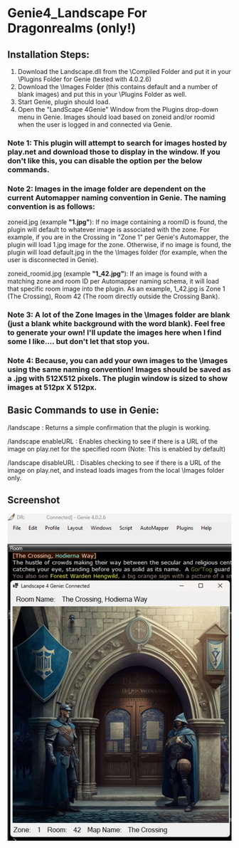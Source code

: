 # Genie4_Landscape For Dragonrealms (only!)
## Installation Steps:

1. Download the Landscape.dll from the \Compiled Folder and put it in your \Plugins Folder for Genie (tested with 4.0.2.6)
2. Download the \Images Folder (this contains default and a number of blank images) and put this in your \Plugins Folder as well. 
3. Start Genie, plugin should load. 
4. Open the "LandScape 4Genie" Window from the Plugins drop-down menu in Genie. Images should load based on zoneid and/or roomid when the user is logged in and connected via Genie. 

### Note 1: This plugin will attempt to search for images hosted by play.net and download those to display in the window. If you don't like this, you can disable the option per the below commands. 

### Note 2: Images in the image folder are dependent on the current Automapper naming convention in Genie. The naming convention is as follows:

zoneid.jpg (example **"1.jpg"**): If no image containing a roomID is found, the plugin will default to whatever image is associated with the zone. For example, if you are in the Crossing in "Zone 1" per Genie's Automapper, the plugin will load 1.jpg image for the zone. Otherwise, if no image is found, the plugin will load default.jpg in the the \Images folder (for example, when the user is disconnected in Genie). 

zoneid_roomid.jpg (example **"1_42.jpg"**): If an image is found with a matching zone and room ID per Automapper naming schema, it will load that specific room image into the plugin. As an example, 1_42.jpg is Zone 1 (The Crossing), Room 42 (The room directly outside the Crossing Bank). 

### Note 3: A lot of the Zone Images in the \Images folder are blank (just a blank white background with the word blank). Feel free to generate your own! I'll update the images here when I find some I like.... but don't let that stop you.  

### Note 4: Because, you can add your own images to the \Images using the same naming convention! Images should be saved as a .jpg with 512X512 pixels. The plugin window is sized to show images at 512px X 512px. 

## Basic Commands to use in Genie:

/landscape : Returns a simple confirmation that the plugin is working. 

/landscape enableURL : Enables checking to see if there is a URL of the image on play.net for the specified room (Note: This is enabled by default)

/landscape disableURL : Disables checking to see if there is a URL of the image on play.net, and instead loads images from the local \Images folder only. 

## Screenshot

![Screenshot](/Landscape_Screenshot.jpg)
